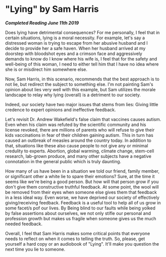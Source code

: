 # "Lying" by Sam Harris

***Completed Reading June 11th 2019***

Does lying have detrimental consequences? For me personally, I feel that in certain situations, lying is a moral necessity. For example, let's say a distressed woman is trying to escape from her abusive husband and I decide to provide her a safe haven. When her husband arrived at my doorstep with bloodshot eyes and a crimson face and aggressively demands to know do I know where his wife is, I feel that for the safety and well-being of this woman, I need to either tell him that I have no idea where she is or misdirect him somewhere else.

Now, Sam Harris, in this scenario, recommends that the best approach is to not lie, but redirect the subject to something else. I'm not painting Sam's opinion about lies very well with this example, but Sam utilizes the morale landscape to relay why lying (overall) is a detriment to our society.

Indeed, our society have two major issues that stems from lies: Giving little credence to expert opinions and ineffective feedback.

Let's revisit Dr. Andrew Wakefield's false claim that vaccines causes autism. Even when his claim was refuted by the scientific community and his license revoked, there are millions of parents who will refuse to give their kids vaccinations in fear of their children gaining autism. This in turn has caused an outbreak of measles around the country today. In addition to that, situations like these also cause people to not give any or minimal credulity to experts. Abortion, global warming, climate change, stem-cell research, lab-grown produce, and many other subjects have a negative connotation in the general public which is truly daunting.

How many of us have been in a situation we told our friend, family member, or significant other a white lie to spare their emotions? Sure, at the time it seems like we're being a good person. But how will that person grow if you don't give them constructive truthful feedback. At some point, the wool will be removed from their eyes when someone else gives them that feedback in a less ideal way. Even worse, we have deprived our society of effectively giving/receiving feedback. Feedback is a useful tool to help all of us grow in some facet/s pof our lives. By Being blind to our faults while being yolked by false assertions about ourselves, we not only stifle our personal and profession growth but makes us fragile when someone gives us the much needed feedback.

Overall, I feel that Sam Harris makes some critical points that everyone needs to reflect on when it comes to telling the truth. So, please, get yourself a hard copy or an audiobook of "Lying". It'll make you question the next time you lie to someone.
